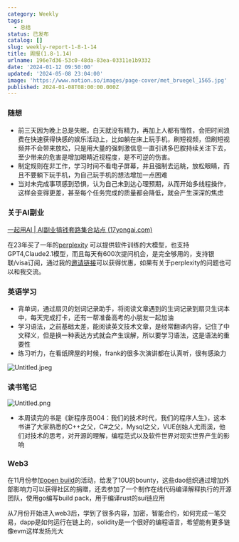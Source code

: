 ```yaml
---
category: Weekly
tags:
  - 总结
status: 已发布
catalog: []
slug: weekly-report-1-8-1-14
title: 周报(1.8-1.14)
urlname: 196e7d36-53c0-48da-83ea-03311e1b9332
date: '2024-01-12 09:50:00'
updated: '2024-05-08 23:04:00'
image: 'https://www.notion.so/images/page-cover/met_bruegel_1565.jpg'
published: 2024-01-08T08:00:00.000Z
---
```


### 随想

- 前三天因为晚上总是失眠，白天就没有精力，再加上人都有惰性，会把时间浪费在快速获得快感的娱乐活动上，比如躺在床上玩手机，刷短视频，但刷短视频并不会带来放松，只是用大量的强刺激信息一直引诱多巴胺持续关注下去，至少带来的危害是增加眼睛近视程度，是不可逆的伤害。
- 制定规则在非工作，学习时间不看电子屏幕，并且强制去远眺，放松眼睛，而且不要躺下玩手机，为自己玩手机的想法增加一点困难
- 当对未完成事项感到恐惧，认为自己未到达心理预期，从而开始多线程操作，这样会变得更差，甚至每个任务完成的质量都会降低，就会产生深深的焦虑

### 关于AI副业


[一起用AI | AI副业搞钱套路集合站点 (17yongai.com)](https://17yongai.com/)


在23年买了一年的[perplexity](https://www.perplexity.ai/) 可以提供软件训练的大模型，也支持GPT4,Claude2.1模型，而且每天有600次提问机会，是完全够用的，支持银联/visa订阅，通过我的[邀请链接](https://perplexity.ai/pro?referral_code=SGJ7X87B)可以获得优惠，如果有关于perplexity的问题也可以和我交流。


### 英语学习

- 背单词，通过扇贝的划词记录助手，将阅读文章遇到的生词记录到扇贝生词本中，每天完成打卡，还有一帮准备高考的小朋友一起加油
- 学习语法，之前基础太差，能阅读英文技术文章，是经常翻译内容，记住了中文释义，但是换一种表达方式就会产生误解，所以要学习语法，这是语法的重要性
- 练习听力，在看纸牌屋的时候，frank的很多次演讲都在认真听，很有感染力

![Untitled.jpeg](https://prod-files-secure.s3.us-west-2.amazonaws.com/5d24fe63-e567-4804-86f9-9fdc62e13082/c33f3733-be40-431e-a494-10399ac86f32/Untitled.jpeg?X-Amz-Algorithm=AWS4-HMAC-SHA256&X-Amz-Content-Sha256=UNSIGNED-PAYLOAD&X-Amz-Credential=ASIAZI2LB4664N572JWC%2F20250129%2Fus-west-2%2Fs3%2Faws4_request&X-Amz-Date=20250129T053600Z&X-Amz-Expires=3600&X-Amz-Security-Token=IQoJb3JpZ2luX2VjEHsaCXVzLXdlc3QtMiJHMEUCIQC0kfOL8pvAJDzvndOWnYmGfSQxOXhaX5XTJ%2B%2BRFdGD3QIgCl4QSJNZ2vH3gR43%2F3LaeZiyto%2BDdM%2Fyap18Tm1Xa8UqiAQIhP%2F%2F%2F%2F%2F%2F%2F%2F%2F%2FARAAGgw2Mzc0MjMxODM4MDUiDGAwYTJZ2czSyXcSWCrcA%2ByFsR4Q7%2B4STG64lkiT3htrBNka2Mtu6pTmDqmSmaJMtifoxLh9rl%2FMEliizcU%2BRA2kFD4f4GaQDLI3iZa7i7yeQLVqGUJviqAUL9ovxRTiLKNHQloVpHKNqBWkcI6VTR6sW8tIgxdesAWBnWUhET1Qpwx8odZVAx%2F1LjwA7JXKgN5uec4UOq00WYNAJXj7GYF5wxXco5zVd44vTz7avXI7romG5F%2BqCFJZQtF3Mk1dbPaYIcbUCZ04KQvps215I2WRcnxJCaQldpoY037vatL%2BHJz2BHj%2BEsGQxwOeVQf0IvHc5dONVrPzosr9K2Dln7PmgPI1qykyxY85MmG3GMEROBVK4kYI49AQe2Cxx91MknrB96C%2FV%2F%2FCP6bdRQQCpspANFYjQBzjlXsD0%2FYamkFvvmvr%2FMefJdD2iEDXNb0SV7jsCohIalDLJhinbHVFMENvMAxoVEbTqIX32svhUYzsoA0GA%2BNOhPyl6EduW3oXHXNQwV26X4cEwbN7mSgNU6XdB7xnDlZfZQnI7i6gZlSJYKwIThNC4dgsBD1dN8J2hZkRvbZOmB%2FxMr0w2rmOgEJYRc2pRBsBmEGQLke0MEQZ%2F4%2FxfJfIqistQOLyZhrcEfLmncBczGjBnWbhMIW75rwGOqUBb0P6cPTaYxp1hLKIF7e5AfN3lVNYZEFovGz%2BjKdIOIyjhycwm2BEzx8U9oaqh0qN4eplvIISenTj02NVkAesQ7pYWGYMjrdQADrUzLMTPKwXbyq2A%2FNgzpSTnuhWKIS2JNqH%2Box0LZ2qyd2oI75pbFjjf2uS4aeMiL0ErG8qMxc0VDZQoPtf1SkfBg8t%2B6ASxb68%2Bwqc5BoGr0OqQu9VB4N80IBm&X-Amz-Signature=1237f7768cc55864e46615682b1fda270052a5b62b2135a453ee579a907ea523&X-Amz-SignedHeaders=host&x-id=GetObject)


### 读书笔记


![Untitled.png](https://prod-files-secure.s3.us-west-2.amazonaws.com/5d24fe63-e567-4804-86f9-9fdc62e13082/96aa439a-1c95-4054-aa84-ef4e0c8eb5d1/Untitled.png?X-Amz-Algorithm=AWS4-HMAC-SHA256&X-Amz-Content-Sha256=UNSIGNED-PAYLOAD&X-Amz-Credential=ASIAZI2LB4664N572JWC%2F20250129%2Fus-west-2%2Fs3%2Faws4_request&X-Amz-Date=20250129T053600Z&X-Amz-Expires=3600&X-Amz-Security-Token=IQoJb3JpZ2luX2VjEHsaCXVzLXdlc3QtMiJHMEUCIQC0kfOL8pvAJDzvndOWnYmGfSQxOXhaX5XTJ%2B%2BRFdGD3QIgCl4QSJNZ2vH3gR43%2F3LaeZiyto%2BDdM%2Fyap18Tm1Xa8UqiAQIhP%2F%2F%2F%2F%2F%2F%2F%2F%2F%2FARAAGgw2Mzc0MjMxODM4MDUiDGAwYTJZ2czSyXcSWCrcA%2ByFsR4Q7%2B4STG64lkiT3htrBNka2Mtu6pTmDqmSmaJMtifoxLh9rl%2FMEliizcU%2BRA2kFD4f4GaQDLI3iZa7i7yeQLVqGUJviqAUL9ovxRTiLKNHQloVpHKNqBWkcI6VTR6sW8tIgxdesAWBnWUhET1Qpwx8odZVAx%2F1LjwA7JXKgN5uec4UOq00WYNAJXj7GYF5wxXco5zVd44vTz7avXI7romG5F%2BqCFJZQtF3Mk1dbPaYIcbUCZ04KQvps215I2WRcnxJCaQldpoY037vatL%2BHJz2BHj%2BEsGQxwOeVQf0IvHc5dONVrPzosr9K2Dln7PmgPI1qykyxY85MmG3GMEROBVK4kYI49AQe2Cxx91MknrB96C%2FV%2F%2FCP6bdRQQCpspANFYjQBzjlXsD0%2FYamkFvvmvr%2FMefJdD2iEDXNb0SV7jsCohIalDLJhinbHVFMENvMAxoVEbTqIX32svhUYzsoA0GA%2BNOhPyl6EduW3oXHXNQwV26X4cEwbN7mSgNU6XdB7xnDlZfZQnI7i6gZlSJYKwIThNC4dgsBD1dN8J2hZkRvbZOmB%2FxMr0w2rmOgEJYRc2pRBsBmEGQLke0MEQZ%2F4%2FxfJfIqistQOLyZhrcEfLmncBczGjBnWbhMIW75rwGOqUBb0P6cPTaYxp1hLKIF7e5AfN3lVNYZEFovGz%2BjKdIOIyjhycwm2BEzx8U9oaqh0qN4eplvIISenTj02NVkAesQ7pYWGYMjrdQADrUzLMTPKwXbyq2A%2FNgzpSTnuhWKIS2JNqH%2Box0LZ2qyd2oI75pbFjjf2uS4aeMiL0ErG8qMxc0VDZQoPtf1SkfBg8t%2B6ASxb68%2Bwqc5BoGr0OqQu9VB4N80IBm&X-Amz-Signature=0ecb993ba9ce33cb880959100f5daaab46fdd4b02d2abf67db82e95a5536f62a&X-Amz-SignedHeaders=host&x-id=GetObject)

- 本周读完的书是《新程序员004：我们的技术时代，我们的程序人生》，这本书讲了大家熟悉的C++之父，C#之父，Mysql之父，VUE创始人尤雨溪，他们对技术的思考，对开源的理解，编程范式以及软件世界对现实世界产生的影响

### Web3


在11月份参加[open build](https://openbuild.xyz/learn/challenges)的活动，给发了10U的bounty，这些dao组织通过增加外部影响力可以获得社区的捐赠，还去参加了一个制作在线代码编译解释执行的开源团队，使用go编写build pack，用于编译rust的sui链应用


从7月份开始进入web3后，学到了很多内容，加密，智能合约，如何完成一笔交易，dapp是如何运行在链上的，solidity是一个很好的编程语言，希望能有更多链像evm这样发扬光大

